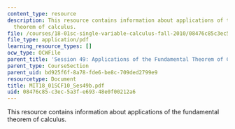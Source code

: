 ```yaml
---
content_type: resource
description: This resource contains information about applications of the fundamental
  theorem of calculus.
file: /courses/18-01sc-single-variable-calculus-fall-2010/08476c85c3ec5a3fe69348e0f00212a6_MIT18_01SCF10_Ses49b.pdf
file_type: application/pdf
learning_resource_types: []
ocw_type: OCWFile
parent_title: 'Session 49: Applications of the Fundamental Theorem of Calculus'
parent_type: CourseSection
parent_uid: bd925f6f-8a78-fde6-be8c-709ded2799e9
resourcetype: Document
title: MIT18_01SCF10_Ses49b.pdf
uid: 08476c85-c3ec-5a3f-e693-48e0f00212a6
---
```

This resource contains information about applications of the fundamental theorem of calculus.

